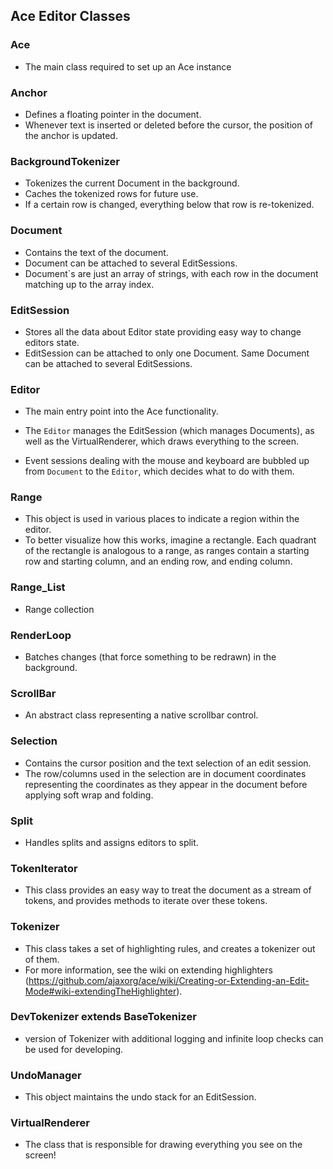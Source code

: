 ## Ace Editor Classes

### Ace
  - The main class required to set up an Ace instance

### Anchor
  - Defines a floating pointer in the document. 
  - Whenever text is inserted or deleted before the cursor, 
  the position of the anchor is updated.

### BackgroundTokenizer
  - Tokenizes the current Document in the background.
  - Caches the tokenized rows for future use.   
  - If a certain row is changed, everything below that row is re-tokenized.

### Document
  - Contains the text of the document.
  - Document can be attached to several EditSessions.
  - Document`s are just an array of strings, with each row in the 
  document matching up to the array index.

### EditSession
  - Stores all the data about Editor state providing easy way to change editors state.
  - EditSession can be attached to only one Document. Same Document can be attached to several EditSessions.

### Editor
  - The main entry point into the Ace functionality.
  - The `Editor` manages the EditSession (which manages Documents), as well as the VirtualRenderer, which draws everything to the screen.
  
  - Event sessions dealing with the mouse and keyboard are bubbled up from `Document` to the `Editor`, which decides what to do with them.

### Range
  - This object is used in various places to indicate a region within the editor. 
  - To better visualize how this works, imagine a rectangle. Each quadrant 
  of the rectangle is analogous to a range, as ranges contain a starting 
  row and starting column, and an ending row, and ending column.

### Range_List
  - Range collection

### RenderLoop
  - Batches changes (that force something to be redrawn) in the background.

### ScrollBar
  - An abstract class representing a native scrollbar control.

### Selection
 -  Contains the cursor position and the text selection of an edit session.
  - The row/columns used in the selection are in document coordinates representing the
  coordinates as they appear in the document before applying soft wrap and folding.

### Split
  - Handles splits and assigns editors to split.

### TokenIterator
  - This class provides an easy way to treat the document as a stream of tokens, and provides methods to iterate over these tokens.

### Tokenizer
  - This class takes a set of highlighting rules, and creates a tokenizer out of them. 
  - For more information, see the wiki on extending highlighters 
  (https://github.com/ajaxorg/ace/wiki/Creating-or-Extending-an-Edit-Mode#wiki-extendingTheHighlighter).

### DevTokenizer extends BaseTokenizer
  - version of Tokenizer with additional logging and infinite loop checks can be used for developing.

### UndoManager
  - This object maintains the undo stack for an EditSession.

### VirtualRenderer
  - The class that is responsible for drawing everything you see on the screen!



